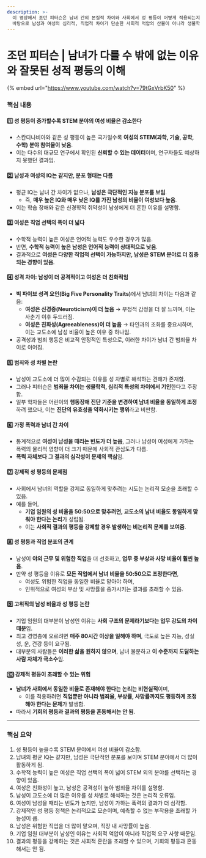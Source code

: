 ```yaml
---
description: >-
  이 영상에서 조던 피터슨은 남녀 간의 본질적 차이와 사회에서 성 평등이 어떻게 적용되는지에 대해 논의합니다. 그는 과학적 연구 결과를
  바탕으로 남성과 여성의 심리적, 직업적 차이가 단순한 사회적 억압의 산물이 아니라 생물학적 및 성향적 차이에서 기인한다고 주장합니다.
---
```


# 조던 피터슨 | 남녀가 다를 수 밖에 없는 이유와 잘못된 성적 평등의 이해

{% embed url="https://www.youtube.com/watch?v=79tGxVrbK50" %}

### **핵심 내용**

#### **1️⃣ 성 평등이 증가할수록 STEM 분야의 여성 비율은 감소한다**

* 스칸디나비아와 같은 성 평등이 높은 국가일수록 **여성의 STEM(과학, 기술, 공학, 수학) 분야 참여율이 낮음**.
* 이는 다수의 대규모 연구에서 확인된 **신뢰할 수 있는 데이터**이며, 연구자들도 예상하지 못했던 결과임.

#### **2️⃣ 남성과 여성의 IQ는 같지만, 분포 형태는 다름**

* 평균 IQ는 남녀 간 차이가 없으나, **남성은 극단적인 지능 분포를 보임**.
  * 즉, **매우 높은 IQ와 매우 낮은 IQ를 가진 남성의 비율이 여성보다 높음**.
* 이는 학습 장애와 같은 신경학적 취약성이 남성에게 더 흔한 이유를 설명함.

#### **3️⃣ 여성은 직업 선택의 폭이 더 넓다**

* 수학적 능력이 높은 여성은 언어적 능력도 우수한 경우가 많음.
* 반면, **수학적 능력이 높은 남성은 언어적 능력이 상대적으로 낮음**.
* 결과적으로 **여성은 다양한 직업적 선택이 가능하지만, 남성은 STEM 분야로 더 집중되는 경향이 있음**.

#### **4️⃣ 성격 차이: 남성이 더 공격적이고 여성은 더 친화적임**

* **빅 파이브 성격 요인(Big Five Personality Traits)**&#xC5D0;서 남녀의 차이는 다음과 같음:
  * **여성은 신경증(Neuroticism)이 더 높음** → 부정적 감정을 더 잘 느끼며, 이는 사춘기 이후 두드러짐.
  * **여성은 친화성(Agreeableness)이 더 높음** → 타인과의 조화를 중요시하며, 이는 교도소에 남성 비율이 높은 이유 중 하나임.
* 공격성과 범죄 행동은 비교적 안정적인 특성으로, 이러한 차이가 남녀 간 범죄율 차이로 이어짐.

#### **5️⃣ 범죄와 성 차별 논란**

* 남성이 교도소에 더 많이 수감되는 이유를 성 차별로 해석하는 견해가 존재함.
* 그러나 피터슨은 **범죄율 차이는 생물학적, 심리적 특성의 차이에서 기인**한다고 주장함.
* 일부 학자들은 어린이의 **행동장애 진단 기준을 변경하여 남녀 비율을 동일하게 조정**하려 했으나, 이는 **진단의 유효성을 약화시키는 행위**라고 비판함.

#### **6️⃣ 가정 폭력과 남녀 간 차이**

* 통계적으로 **여성이 남성을 때리는 빈도가 더 높음**, 그러나 남성이 여성에게 가하는 폭력의 물리적 영향이 더 크기 때문에 사회적 관심도가 다름.
* **폭력 자체보다 그 결과의 심각성이 문제의 핵심**임.

#### **7️⃣ 강제적 성 평등의 문제점**

* 사회에서 남녀의 역할을 강제로 동일하게 맞추려는 시도는 논리적 모순을 초래할 수 있음.
* 예를 들어,
  * **기업 임원의 성 비율을 50:50으로 맞추려면, 교도소의 남녀 비율도 동일하게 맞춰야 한다는 논리**가 성립됨.
  * 이는 **사회적 결과의 평등을 강제할 경우 발생하는 비논리적 문제를 보여줌**.

#### **8️⃣ 성 평등과 직업 분포의 관계**

* 남성이 **야외 근무 및 위험한 직업**을 더 선호하고, **업무 중 부상과 사망 비율이 훨씬 높음**.
* 만약 성 평등을 이유로 **모든 직업에서 남녀 비율을 50:50으로 조정한다면**,
  * 여성도 위험한 직업을 동일한 비율로 맡아야 하며,
  * 인위적으로 여성의 부상 및 사망률을 증가시키는 결과를 초래할 수 있음.

#### **9️⃣ 고위직의 남성 비율과 성 평등 논란**

* 기업 임원의 대부분이 남성인 이유는 **사회 구조의 문제라기보다는 업무 강도의 차이 때문**임.
* 최고 경영층에 오르려면 **매주 80시간 이상을 일해야 하며**, 극도로 높은 지능, 성실성, 운, 건강 등이 요구됨.
* 대부분의 사람들은 **이러한 삶을 원하지 않으며**, 남녀 불문하고 **이 수준까지 도달하는 사람 자체가 극소수**임.

#### **🔟 강제적 평등이 초래할 수 있는 위험**

* **남녀가 사회에서 동일한 비율로 존재해야 한다는 논리는 비현실적**이며,
  * 이를 적용하려면 **직업뿐만 아니라 범죄율, 부상률, 사망률까지도 평등하게 조정해야 한다는 문제**가 발생함.
* 따라서 **기회의 평등과 결과의 평등을 혼동해서는 안 됨**.

***

### **핵심 요약**

1. 성 평등이 높을수록 STEM 분야에서 여성 비율이 감소함.
2. 남녀의 평균 IQ는 같지만, 남성은 극단적인 분포를 보이며 STEM 분야에서 더 많이 활동하게 됨.
3. 수학적 능력이 높은 여성은 직업 선택의 폭이 넓어 STEM 외의 분야를 선택하는 경향이 있음.
4. 여성은 친화성이 높고, 남성은 공격성이 높아 범죄율 차이를 설명함.
5. 남성이 교도소에 더 많은 이유를 성 차별로 해석하는 것은 논리적 오류임.
6. 여성이 남성을 때리는 빈도가 높지만, 남성이 가하는 폭력의 결과가 더 심각함.
7. 강제적인 성 평등 정책은 논리적으로 모순이며, 예측할 수 없는 부작용을 초래할 가능성이 큼.
8. 남성은 위험한 직업을 더 많이 맡으며, 직장 내 사망률이 높음.
9. 기업 임원 대부분이 남성인 이유는 사회적 억압이 아니라 직업적 요구 사항 때문임.
10. 결과의 평등을 강제하는 것은 사회적 혼란을 초래할 수 있으며, 기회의 평등과 혼동해서는 안 됨.
